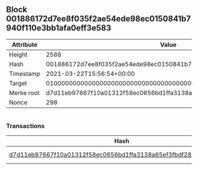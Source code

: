 ## Block 001886172d7ee8f035f2ae54ede98ec0150841b7940f110e3bb1afa0eff3e583

Attribute | Value
--- | ---
Height | 2588
Hash | 001886172d7ee8f035f2ae54ede98ec0150841b7940f110e3bb1afa0eff3e583
Timestamp | 2021-03-22T15:56:54+00:00
Target | 0100000000000000000000000000000000000000000000000000000000000000
Merke root | d7d11eb97667f10a01312f58ec0656bd1ffa3138a65ef3fbdf2884a7b26a534f
Nonce | 298

```

```

### Transactions

Hash | Amount
--- | ---
[d7d11eb97667f10a01312f58ec0656bd1ffa3138a65ef3fbdf2884a7b26a534f](d7d11eb97667f10a01312f58ec0656bd1ffa3138a65ef3fbdf2884a7b26a534f.md) | 10.00000000 SKEPTI 
